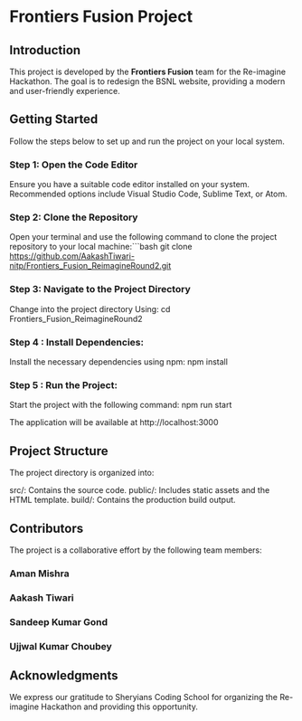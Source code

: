 # Frontiers Fusion Project

## Introduction
This project is developed by the **Frontiers Fusion** team for the Re-imagine Hackathon. The goal is to redesign the BSNL website, providing a modern and user-friendly experience.

## Getting Started

Follow the steps below to set up and run the project on your local system.

### Step 1: Open the Code Editor
Ensure you have a suitable code editor installed on your system. Recommended options include Visual Studio Code, Sublime Text, or Atom.

### Step 2: Clone the Repository
Open your terminal and use the following command to clone the project repository to your local machine:```bash
git clone https://github.com/AakashTiwari-nitp/Frontiers_Fusion_ReimagineRound2.git

### Step 3: Navigate to the Project Directory
Change into the project directory Using:
cd Frontiers_Fusion_ReimagineRound2

### Step 4 : Install Dependencies: 
Install the necessary dependencies using npm:
npm install

### Step 5 : Run the Project: 
Start the project with the following command:
npm run start

The application will be available at http://localhost:3000

## Project Structure
The project directory is organized into:

src/: Contains the source code.
public/: Includes static assets and the HTML template.
build/: Contains the production build output.

## Contributors
The project is a collaborative effort by the following team members:

### Aman Mishra
### Aakash Tiwari
### Sandeep Kumar Gond
### Ujjwal Kumar Choubey

## Acknowledgments
We express our gratitude to Sheryians Coding School for organizing the Re-imagine Hackathon and providing this opportunity.
